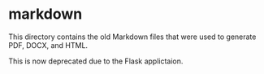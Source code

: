 # markdown

This directory contains the old Markdown files that were used to generate PDF, DOCX, and HTML.

This is now deprecated due to the Flask applictaion.